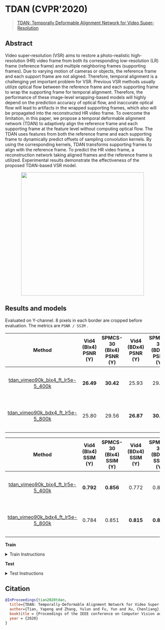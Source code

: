 # TDAN (CVPR'2020)

> [TDAN: Temporally Deformable Alignment Network for Video Super-Resolution](https://arxiv.org/abs/1812.02898)

<!-- [ALGORITHM] -->

## Abstract

<!-- [ABSTRACT] -->

Video super-resolution (VSR) aims to restore a photo-realistic high-resolution (HR) video frame from both its corresponding low-resolution (LR) frame (reference frame) and multiple neighboring frames (supporting frames). Due to varying motion of cameras or objects, the reference frame and each support frame are not aligned. Therefore, temporal alignment is a challenging yet important problem for VSR. Previous VSR methods usually utilize optical flow between the reference frame and each supporting frame to wrap the supporting frame for temporal alignment. Therefore, the performance of these image-level wrapping-based models will highly depend on the prediction accuracy of optical flow, and inaccurate optical flow will lead to artifacts in the wrapped supporting frames, which also will be propagated into the reconstructed HR video frame. To overcome the limitation, in this paper, we propose a temporal deformable alignment network (TDAN) to adaptively align the reference frame and each supporting frame at the feature level without computing optical flow. The TDAN uses features from both the reference frame and each supporting frame to dynamically predict offsets of sampling convolution kernels. By using the corresponding kernels, TDAN transforms supporting frames to align with the reference frame. To predict the HR video frame, a reconstruction network taking aligned frames and the reference frame is utilized. Experimental results demonstrate the effectiveness of the proposed TDAN-based VSR model.

<!-- [IMAGE] -->

<div align=center >
 <img src="https://user-images.githubusercontent.com/7676947/144035224-a87cc41e-1352-4ffa-8b07-eda5ace8a0b1.png" width="400"/>
</div >

## Results and models

Evaluated on Y-channel. 8 pixels in each border are cropped before evaluation.
The metrics are `PSNR / SSIM` .

|                                            Method                                             | Vid4 (BIx4) PSNR (Y) | SPMCS-30 (BIx4) PSNR (Y) | Vid4 (BDx4) PSNR (Y) | SPMCS-30 (BDx4) PSNR (Y) |         GPU Info         |                                                                                                        Download                                                                                                         |
|:---------------------------------------------------------------------------------------------:|:--------------------:|:------------------------:|:--------------------:|:------------------------:|:------------------------:|:-----------------------------------------------------------------------------------------------------------------------------------------------------------------------------------------------------------------------:|
| [tdan_vimeo90k_bix4_ft_lr5e-5_400k](/configs/tdan/tdan_x4ft_lr5e-5-400k-1xb16_vimeo90k-bi.py) |      **26.49**       |        **30.42**         |        25.93         |          29.69           | 8 (Tesla V100-SXM2-32GB) | [model](https://download.openmmlab.com/mmediting/restorers/tdan/tdan_vimeo90k_bix4_20210528-739979d9.pth) \| [log](https://download.openmmlab.com/mmediting/restorers/tdan/tdan_vimeo90k_bix4_20210528_135616.log.json) |
| [tdan_vimeo90k_bdx4_ft_lr5e-5_800k](/configs/tdan/tdan_x4ft_lr5e-5-800k-1xb16_vimeo90k-bd.py) |        25.80         |          29.56           |      **26.87**       |        **30.77**         | 8 (Tesla V100-SXM2-32GB) | [model](https://download.openmmlab.com/mmediting/restorers/tdan/tdan_vimeo90k_bdx4_20210528-c53ab844.pth) \| [log](https://download.openmmlab.com/mmediting/restorers/tdan/tdan_vimeo90k_bdx4_20210528_122401.log.json) |

|                                            Method                                             | Vid4 (BIx4) SSIM (Y) | SPMCS-30 (BIx4) SSIM (Y) | Vid4 (BDx4) SSIM (Y) | SPMCS-30 (BDx4) SSIM (Y) |         GPU Info         |                                                                                                        Download                                                                                                         |
|:---------------------------------------------------------------------------------------------:|:--------------------:|:------------------------:|:--------------------:|:------------------------:|:------------------------:|:-----------------------------------------------------------------------------------------------------------------------------------------------------------------------------------------------------------------------:|
| [tdan_vimeo90k_bix4_ft_lr5e-5_400k](/configs/tdan/tdan_x4ft_lr5e-5-400k-1xb16_vimeo90k-bi.py) |      **0.792**       |        **0.856**         |        0.772         |          0.842           | 8 (Tesla V100-SXM2-32GB) | [model](https://download.openmmlab.com/mmediting/restorers/tdan/tdan_vimeo90k_bix4_20210528-739979d9.pth) \| [log](https://download.openmmlab.com/mmediting/restorers/tdan/tdan_vimeo90k_bix4_20210528_135616.log.json) |
| [tdan_vimeo90k_bdx4_ft_lr5e-5_800k](/configs/tdan/tdan_x4ft_lr5e-5-800k-1xb16_vimeo90k-bd.py) |        0.784         |          0.851           |      **0.815**       |        **0.868**         | 8 (Tesla V100-SXM2-32GB) | [model](https://download.openmmlab.com/mmediting/restorers/tdan/tdan_vimeo90k_bdx4_20210528-c53ab844.pth) \| [log](https://download.openmmlab.com/mmediting/restorers/tdan/tdan_vimeo90k_bdx4_20210528_122401.log.json) |

**Train**

<details>
<summary>Train Instructions</summary>

You can use the following command to train a model.

```shell
./tools/dist_train.sh ${CONFIG_FILE} ${GPU_NUM} [optional arguments]
```

TDAN is trained with two stages.

**Stage 1**: Train with a larger learning rate (1e-4)

```shell
./tools/dist_train.sh configs/tdan/tdan_vimeo90k_bix4_lr1e-4_400k.py 8
```

**Stage 2**: Fine-tune with a smaller learning rate (5e-5)

```shell
./tools/dist_train.sh configs/tdan/tdan_vimeo90k_bix4_ft_lr5e-5_400k.py 8
```

For more details, you can refer to **Train a model** part in [getting_started](/docs/en/getting_started.md#train-a-model).

</details>

**Test**

<details>
<summary>Test Instructions</summary>

You can use the following command to test a model.

```shell
python tools/test.py ${CONFIG_FILE} ${CHECKPOINT_FILE} [--out ${RESULT_FILE}] [--save-path ${IMAGE_SAVE_PATH}]
```

Example: Test TDAN on SPMCS-30 using Bicubic downsampling.

```shell
python tools/test.py configs/tdan/tdan_vimeo90k_bix4_ft_lr5e-5_400k.py  checkpoints/SOME_CHECKPOINT.pth --save_path outputs/
```

For more details, you can refer to **Inference with pretrained models** part in [getting_started](/docs/en/getting_started.md#inference-with-pretrained-models).

</details>

## Citation

```bibtex
@InProceedings{tian2020tdan,
  title={TDAN: Temporally-Deformable Alignment Network for Video Super-Resolution},
  author={Tian, Yapeng and Zhang, Yulun and Fu, Yun and Xu, Chenliang},
  booktitle = {Proceedings of the IEEE conference on Computer Vision and Pattern Recognition},
  year = {2020}
}
```
